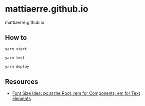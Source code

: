 # mattiaerre.github.io

mattiaerre.github.io

## How to

```bash
yarn start

yarn test

yarn deploy
```

## Resources

- [Font Size Idea: px at the Root, rem for Components, em for Text Elements](https://css-tricks.com/rems-ems/)
